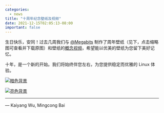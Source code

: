 ```yaml
---
categories:
  - news
title: "十周年纪念壁纸及视频"
date: 2021-12-15T02:05:13-08:00
important: false
---
```


生日快乐，安同！过去几周我们与 [@Megabits](https://megabits.xyz/) 制作了周年壁纸（见下，点击缩略图可查看并下载原图）和壁纸的[概念视频](https://www.youtube.com/watch?v=4oD7kVIjCyw)，希望能以优美的壁纸为您留下美好记忆。

十年，是一个新的开始。我们将始终伴您左右，为您提供稳定而优雅的 Linux 体验。

[![暗色背景](//aosc.io/assets/i/gallery/thumbs/aosc10-dark.png.jpg)](//aosc.io/assets/i/gallery/aosc10-dark.png)

[![亮色背景](//aosc.io/assets/i/gallery/thumbs/aosc10-light.png.jpg)](//aosc.io/assets/i/gallery/aosc10-light.png)

---

— Kaiyang Wu, Mingcong Bai
